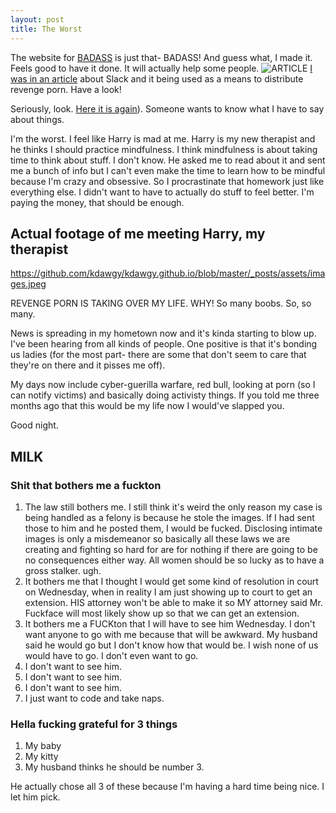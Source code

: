 ```yaml
---
layout: post
title: The Worst  
---
```



The website for [BADASS](https://www.badassarmy.com) is just that- BADASS! And guess what, I made it. Feels good to have it done. It will actually help some people. 
![ARTICLE](https://github.com/kdawgy/kdawgy.github.io/blob/master/_posts/assets/slackerporn.jpg?raw=true)
[I was in an article](https://motherboard.vice.com/en_us/article/vbpaj8/revenge-porn-moves-to-slack) about Slack and it being used as a means to distribute revenge porn. Have a look!

Seriously, look. [Here it is again](https://motherboard.vice.com/en_us/article/vbpaj8/revenge-porn-moves-to-slack)). Someone wants to know what I have to say about things. 

I'm the worst. I feel like Harry is mad at me. Harry is my new therapist and he thinks I should practice mindfulness. I think mindfulness is about taking time to think about stuff. I don't know. He asked me to read about it and sent me a bunch of info but I can't even make the time to learn how to be mindful because I'm crazy and obsessive. So I procrastinate that homework just like everything else. I didn't want to have to actually do stuff to feel better. I'm paying the money, that should be enough.

## Actual footage of me meeting Harry, my therapist
https://github.com/kdawgy/kdawgy.github.io/blob/master/_posts/assets/images.jpeg

REVENGE PORN IS TAKING OVER MY LIFE. WHY! So many boobs. So, so many. 

News is spreading in my hometown now and it's kinda starting to blow up. I've been hearing from all kinds of people. One positive is that it's bonding us ladies (for the most part- there are some that don't seem to care that they're on there and it pisses me off). 

My days now include cyber-guerilla warfare, red bull, looking at porn (so I can notify victims) and basically doing activisty things. If you told me three months ago that this would be my life now I would've slapped you. 

Good night. 

## MILK

### Shit that bothers me a fuckton
1. The law still bothers me. I still think it's weird the only reason my case is being handled as a felony is because he stole the images. If I had sent those to him and he posted them, I would be fucked. Disclosing intimate images is only a misdemeanor so basically all these laws we are creating and fighting so hard for are for nothing if there are going to be no consequences either way. All women should be so lucky as to have a gross stalker. ugh. 
2. It bothers me that I thought I would get some kind of resolution in court on Wednesday, when in reality I am just showing up to court to get an extension. HIS attorney won't be able to make it so MY attorney said Mr. Fuckface will most likely show up so that we can get an extension. 
3. It bothers me a FUCKton that I will have to see him Wednesday. I don't want anyone to go with me because that will be awkward. My husband said he would go but I don't know how that would be. I wish none of us would have to go. I don't even want to go.
4. I don't want to see him. 
5. I don't want to see him. 
6. I don't want to see him. 
7. I just want to code and take naps. 

### Hella fucking grateful for 3 things 
1. My baby 
2. My kitty
3. My husband thinks he should be number 3. 

He actually chose all 3 of these because I'm having a hard time being nice. I let him pick. 





